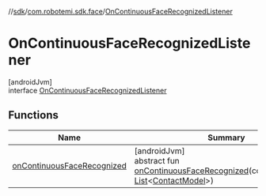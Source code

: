 //[sdk](../../../index.md)/[com.robotemi.sdk.face](../index.md)/[OnContinuousFaceRecognizedListener](index.md)

# OnContinuousFaceRecognizedListener

[androidJvm]\
interface [OnContinuousFaceRecognizedListener](index.md)

## Functions

| Name | Summary |
|---|---|
| [onContinuousFaceRecognized](on-continuous-face-recognized.md) | [androidJvm]<br>abstract fun [onContinuousFaceRecognized](on-continuous-face-recognized.md)(contactModelList: [List](https://kotlinlang.org/api/latest/jvm/stdlib/kotlin.collections/-list/index.html)&lt;[ContactModel](../-contact-model/index.md)&gt;) |
